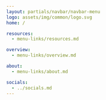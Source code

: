 ```yaml
---
layout: partials/navbar/navbar-menu
logo: assets/img/common/logo.svg
home: /

resources:
  - menu-links/resources.md

overview:
  - menu-links/overview.md

about:
  - menu-links/about.md

socials:
  - ../socials.md
---
```

